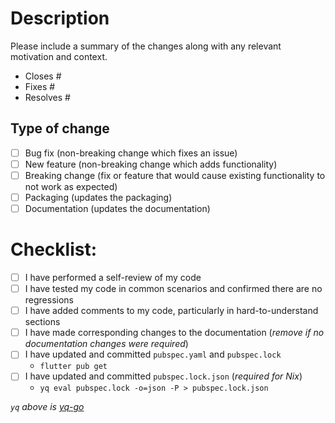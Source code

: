 # Description

Please include a summary of the changes along with any relevant motivation and context.

<!-- Delete if not relevant -->

- Closes #
- Fixes #
- Resolves #

## Type of change

<!-- Delete any that are not relevant -->

- [ ] Bug fix (non-breaking change which fixes an issue)
- [ ] New feature (non-breaking change which adds functionality)
- [ ] Breaking change (fix or feature that would cause existing functionality to not work as expected)
- [ ] Packaging (updates the packaging)
- [ ] Documentation (updates the documentation)

# Checklist:

<!-- Delete any that are not relevant -->

- [ ] I have performed a self-review of my code
- [ ] I have tested my code in common scenarios and confirmed there are no regressions
- [ ] I have added comments to my code, particularly in hard-to-understand sections
- [ ] I have made corresponding changes to the documentation (*remove if no documentation changes were required*)
- [ ] I have updated and committed `pubspec.yaml` and `pubspec.lock`
  - `flutter pub get`
- [ ] I have updated and committed `pubspec.lock.json` (*required for Nix*)
  - `yq eval pubspec.lock -o=json -P > pubspec.lock.json`

*`yq` above is [yq-go](https://github.com/mikefarah/yq)*
